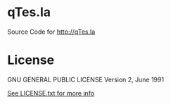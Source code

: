 qTes.la
=======

Source Code for http://qTes.la


License
=======

GNU GENERAL PUBLIC LICENSE Version 2, June 1991

 [See LICENSE.txt for more info](LICENSE.txt)
